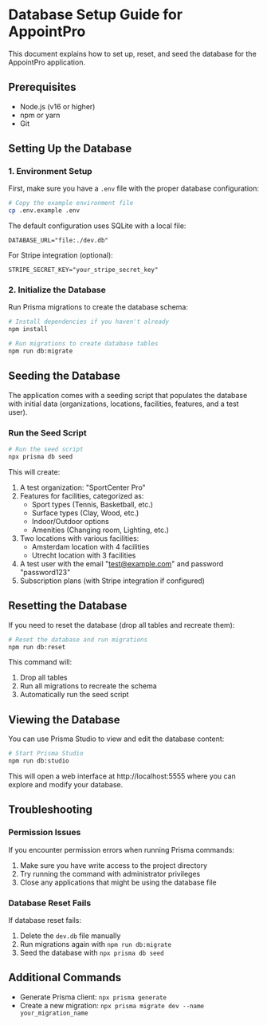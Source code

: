 # Database Setup Guide for AppointPro

This document explains how to set up, reset, and seed the database for the AppointPro application.

## Prerequisites

- Node.js (v16 or higher)
- npm or yarn
- Git

## Setting Up the Database

### 1. Environment Setup

First, make sure you have a `.env` file with the proper database configuration:

```bash
# Copy the example environment file
cp .env.example .env
```

The default configuration uses SQLite with a local file:

```
DATABASE_URL="file:./dev.db"
```

For Stripe integration (optional):
```
STRIPE_SECRET_KEY="your_stripe_secret_key"
```

### 2. Initialize the Database

Run Prisma migrations to create the database schema:

```bash
# Install dependencies if you haven't already
npm install

# Run migrations to create database tables
npm run db:migrate
```

## Seeding the Database

The application comes with a seeding script that populates the database with initial data (organizations, locations, facilities, features, and a test user).

### Run the Seed Script

```bash
# Run the seed script
npx prisma db seed
```

This will create:

1. A test organization: "SportCenter Pro"
2. Features for facilities, categorized as:
   - Sport types (Tennis, Basketball, etc.)
   - Surface types (Clay, Wood, etc.)
   - Indoor/Outdoor options
   - Amenities (Changing room, Lighting, etc.)
3. Two locations with various facilities:
   - Amsterdam location with 4 facilities
   - Utrecht location with 3 facilities
4. A test user with the email "test@example.com" and password "password123"
5. Subscription plans (with Stripe integration if configured)

## Resetting the Database

If you need to reset the database (drop all tables and recreate them):

```bash
# Reset the database and run migrations
npm run db:reset
```

This command will:
1. Drop all tables
2. Run all migrations to recreate the schema
3. Automatically run the seed script

## Viewing the Database

You can use Prisma Studio to view and edit the database content:

```bash
# Start Prisma Studio
npm run db:studio
```

This will open a web interface at http://localhost:5555 where you can explore and modify your database.

## Troubleshooting

### Permission Issues

If you encounter permission errors when running Prisma commands:

1. Make sure you have write access to the project directory
2. Try running the command with administrator privileges
3. Close any applications that might be using the database file

### Database Reset Fails

If database reset fails:

1. Delete the `dev.db` file manually
2. Run migrations again with `npm run db:migrate`
3. Seed the database with `npx prisma db seed`

## Additional Commands

- Generate Prisma client: `npx prisma generate`
- Create a new migration: `npx prisma migrate dev --name your_migration_name` 